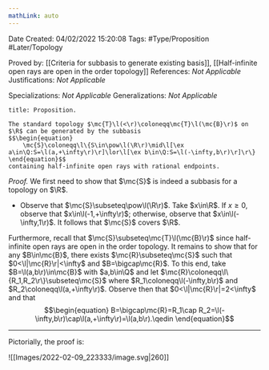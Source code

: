 ```yaml
---
mathLink: auto
---
```


<div class="topSpace"></div>

Date Created: 04/02/2022 15:20:08
Tags: #Type/Proposition #Later/Topology

Proved by: [[Criteria for subbasis to generate existing basis]], [[Half-infinite open rays are open in the order topology]]
References: _Not Applicable_
Justifications: _Not Applicable_

Specializations: _Not Applicable_
Generalizations: _Not Applicable_

``` ad-Proposition
title: Proposition.

The standard topology $\mc{T}\l(<\r)\coloneqq\mc{T}\l(\mc{B}\r)$ on $\R$ can be generated by the subbasis
$$\begin{equation}
    \mc{S}\coloneqq\l\{S\in\pow\l(\R\r)\mid\l[\ex a\in\Q:S=\l(a,+\infty\r)\r]\lor\l[\ex b\in\Q:S=\l(-\infty,b\r)\r]\r\}
\end{equation}$$
containing half-infinite open rays with rational endpoints.

```

<i>Proof.</i> We first need to show that $\mc{S}$ is indeed a subbasis for a topology on $\R$.
* Observe that $\mc{S}\subseteq\pow\l(\R\r)$. Take $x\in\R$. If $x\geq0$, observe that $x\in\l(-1,+\infty\r)$; otherwise, observe that $x\in\l(-\infty,1\r)$. It follows that $\mc{S}$ covers $\R$.

Furthermore, recall that $\mc{S}\subseteq\mc{T}\l(\mc{B}\r)$ since half-infinite open rays are open in the order topology. It remains to show that for any $B\in\mc{B}$, there exists $\mc{R}\subseteq\mc{S}$ such that $0<\l|\mc{R}\r|<\infty$ and $B=\bigcap\mc{R}$. To this end, take $B=\l(a,b\r)\in\mc{B}$ with $a,b\in\Q$ and let $\mc{R}\coloneqq\l\{R_1,R_2\r\}\subseteq\mc{S}$ where $R_1\coloneqq\l(-\infty,b\r)$ and $R_2\coloneqq\l(a,+\infty\r)$. Observe then that $0<\l|\mc{R}\r|=2<\infty$ and that
$$\begin{equation}
    B=\bigcap\mc{R}=R_1\cap R_2=\l(-\infty,b\r)\cap\l(a,+\infty\r)=\l(a,b\r).\qedin
\end{equation}$$

---

Pictorially, the proof is:

![[Images/2022-02-09_223333/image.svg|260]]

